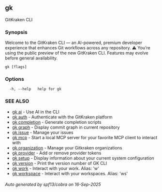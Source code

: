 ## gk

GitKraken CLI

### Synopsis


Welcome to the GitKraken CLI — an AI-powered, premium developer experience that enhances Git workflows across any repository.
⚠️ You’re using the public preview of the new GitKraken CLI. Features may evolve before general availability.


```
gk [flags]
```

### Options

```
  -h, --help   help for gk
```

### SEE ALSO

* [gk ai](gk_ai.md)	 - Use AI in the CLI
* [gk auth](gk_auth.md)	 - Authenticate with the GitKraken platform
* [gk completion](gk_completion.md)	 - Generate completion scripts
* [gk graph](gk_graph.md)	 - Display commit graph in current repository
* [gk issue](gk_issue.md)	 - Manage your issues
* [gk mcp](gk_mcp.md)	 - Start a local MCP server for your favorite MCP client to interact with
* [gk organization](gk_organization.md)	 - Manage your Gitkraken organizations
* [gk provider](gk_provider.md)	 - Add or remove provider tokens
* [gk setup](gk_setup.md)	 - Display information about your current system configuration
* [gk version](gk_version.md)	 - Print the version number of GK CLI
* [gk work](gk_work.md)	 - Interact with your work. Alias: 'w'
* [gk workspace](gk_workspace.md)	 - Interact with your workspaces. Alias: 'ws'

###### Auto generated by spf13/cobra on 16-Sep-2025
